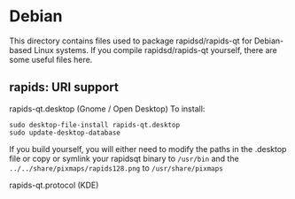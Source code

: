 
Debian
====================
This directory contains files used to package rapidsd/rapids-qt
for Debian-based Linux systems. If you compile rapidsd/rapids-qt yourself, there are some useful files here.

## rapids: URI support ##


rapids-qt.desktop  (Gnome / Open Desktop)
To install:

	sudo desktop-file-install rapids-qt.desktop
	sudo update-desktop-database

If you build yourself, you will either need to modify the paths in
the .desktop file or copy or symlink your rapidsqt binary to `/usr/bin`
and the `../../share/pixmaps/rapids128.png` to `/usr/share/pixmaps`

rapids-qt.protocol (KDE)

